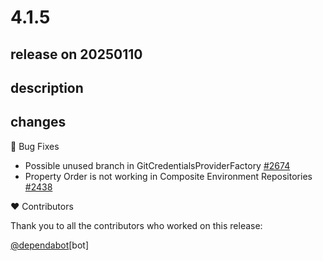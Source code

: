 # 4.1.5

## release on 20250110
## description
## changes
🐞 Bug Fixes

* Possible unused branch in GitCredentialsProviderFactory <a href="https://github.com/spring-cloud/spring-cloud-config/issues/2674" data-hovercard-type="issue" data-hovercard-url="/spring-cloud/spring-cloud-config/issues/2674/hovercard">#2674</a>
* Property Order is not working in Composite Environment Repositories <a href="https://github.com/spring-cloud/spring-cloud-config/issues/2438" data-hovercard-type="issue" data-hovercard-url="/spring-cloud/spring-cloud-config/issues/2438/hovercard">#2438</a>

❤️ Contributors

Thank you to all the contributors who worked on this release:

<a class="user-mention notranslate" data-hovercard-type="organization" data-hovercard-url="/orgs/dependabot/hovercard" data-octo-click="hovercard-link-click" data-octo-dimensions="link_type:self" href="https://github.com/dependabot">@dependabot</a>[bot]

